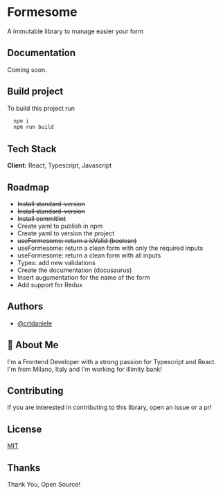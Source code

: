 # Formesome

A immutable library to manage easier your form

## Documentation

Coming soon.

## Build project

To build this project run

```bash
  npm i
  npm run build
```

## Tech Stack

**Client:** React, Typescript, Javascript

## Roadmap

- ~~Install standard-version~~
- ~~Install standard-version~~
- ~~Install commitlint~~
- Create yaml to publish in npm
- Create yaml to version the project
- ~~useFormesome: return a isValid (boolean)~~
- useFormesome: return a clean form with only the required inputs
- useFormesome: return a clean form with all inputs
- Types: add new validations
- Create the documentation (docusaurus)
- Insert augumentation for the name of the form
- Add support for Redux

## Authors

- [@crtdaniele](https://www.github.com/crtdaniele)

## 🚀 About Me

I'm a Frontend Developer with a strong passion for Typescript and React. I'm from Milano, Italy and I'm working for illimity bank!

## Contributing

If you are interested in contributing to this library, open an issue or a pr!

## License

[MIT](https://choosealicense.com/licenses/mit/)

## Thanks

Thank You, Open Source!

